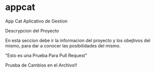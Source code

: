 # appcat

App Cat Aplicativo de Gestion


Descrypcion del Proyecto

En esta seccion debe ir la informacion del proyecto y los obejtivos del mismo, para dar a conocer las posibilidades del mismo.

"Esto es una Prueba Para Pull Request"

Prueba de Cambios en el Archivo!!
